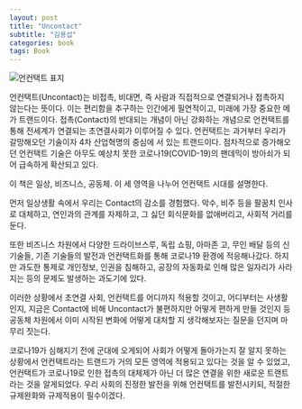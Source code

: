 ```yaml
---
layout: post
title: "Uncontact"
subtitle: "김용섭"
categories: book
tags: Book
---
```


![언컨택트 표지](https://image.yes24.com/goods/89967507/800x0)

언컨택트(Uncontact)는 비접촉, 비대면, 즉 사람과 직접적으로 연결되거나 접촉하지 않는다는 뜻이다.
이는 편리함을 추구하는 인간에게 필연적이고, 미래에 가장 중요한 메가 트랜드이다. 
접촉(Contact)의 반대되는 개념이 아닌 강화하는 개념으로 언컨택트를 통해 전세계가 연결되는 초연결사회가 이루어질 수 있다. 
언컨택트는 과거부터 우리가 갈망해오던 기술이자 4차 산업혁명의 중심에 서 있는 트랜드이다.
점차적으로 증가해오던 언컨택트 기술은 아무도 예상치 못한 코로나19(COVID-19)의 팬데믹이 방아쇠가 되어 급속하게 확산되고 있다.

이 책은 일상, 비즈니스, 공동체. 이 세 영역을 나누어 언컨택트 시대를 설명한다.

먼저 일상생활 속에서 우리는 Contact의 감소를 경험했다. 악수, 비주 등을 팔꿈치 인사로 대체하고, 연인과의 관계를 자제하고, 그 싫던 회식문화를 없애버리고, 사회적 거리를 둔다.

또한 비즈니스 차원에서 다양한 드라이브스루, 독립 쇼핑, 아마존 고, 무인 배달 등의 신기술들, 기존 기술들의 발전과 언컨택트화를 통해 코로나19 환경에 적응해나갔다.
하지만 과도한 통제로 개인정보, 인권을 침해하고, 공장의 자동화로 인해 많은 일자리가 사라지는 등의 문제도 발생하는 과도기에 있다. 

이러한 상황에서 초연결 사회, 언컨택트를 어디까지 적용할 것이고, 어디부터는 사생활인지, 지금은 Contact에 비해 Uncontact가 불편하지만 어떻게 편하게 만들 것인지 등 
공동체 차원에서 이미 시작된 변화에 어떻게 대처할 지 생각해보자는 질문을 던지며 마무리 짓는다.

코로나19가 심해지기 전에 군대에 오게되어 사회가 어떻게 돌아가는지 잘 알지 못하는 상황에서 언컨택트라는 트랜드가 거의 모든 영역에 적용되고 있다는 것을 알 수 있었고,
언컨택트가 코로나19로 인한 접촉의 대체제가 아닌 더 많은 연결을 위한 새로운 트랜트라는 것을 알게되었다.
우리 사회의 진정한 발전을 위해 언컨택트를 발전시키되, 적절한 규제완화와 규제적용이 필수이겠다.

